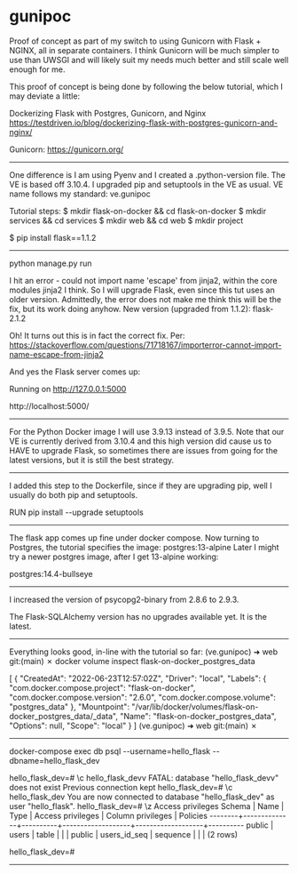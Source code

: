 # gunipoc
Proof of concept as part of my switch to using Gunicorn with Flask + NGINX, all in separate containers. I think Gunicorn will be much simpler to use than UWSGI and will likely suit my needs much better and still scale well enough for me.

This proof of concept is being done by following the below tutorial, which I may deviate a little:

Dockerizing Flask with Postgres, Gunicorn, and Nginx
https://testdriven.io/blog/dockerizing-flask-with-postgres-gunicorn-and-nginx/

Gunicorn:
https://gunicorn.org/

-----------------------------
One difference is I am using Pyenv and I created a .python-version file.
The VE is based off 3.10.4. I upgraded pip and setuptools in the VE as usual.
VE name follows my standard: ve.gunipoc

Tutorial steps:
$ mkdir flask-on-docker && cd flask-on-docker
$ mkdir services && cd services
$ mkdir web && cd web
$ mkdir project

$ pip install flask==1.1.2

-------------------------
python manage.py run

I hit an error - could not import name 'escape' from jinja2, within the core
modules jinja2 I think. So I will upgrade Flask, even since this tut uses
an older version. Admittedly, the error does not make me think this will be
the fix, but its work doing anyhow.
New version (upgraded from 1.1.2):
flask-2.1.2

Oh! It turns out this is in fact the correct fix. Per:
https://stackoverflow.com/questions/71718167/importerror-cannot-import-name-escape-from-jinja2

And yes the Flask server comes up:

Running on http://127.0.0.1:5000

http://localhost:5000/

-----------------------------------

For the Python Docker image I will use 3.9.13 instead of 3.9.5.
Note that our VE is currently derived from 3.10.4 and this high version
did cause us to HAVE to upgrade Flask, so sometimes there are issues from
going for the latest versions, but it is still the best strategy.

------------------------------------

I added this step to the Dockerfile, since if they are upgrading pip, well
I usually do both pip and setuptools.

RUN pip install --upgrade setuptools

--------------------------

The flask app comes up fine under docker compose. Now turning to Postgres,
the tutorial specifies the image: postgres:13-alpine
Later I might try a newer postgres image, after I get 13-alpine working:

postgres:14.4-bullseye

-----------------------------------

I increased the version of psycopg2-binary from 2.8.6 to 2.9.3.

The Flask-SQLAlchemy version has no upgrades available yet. It is the latest.

------------------------------------

Everything looks good, in-line with the tutorial so far:
(ve.gunipoc) ➜  web git:(main) ✗ docker volume inspect flask-on-docker_postgres_data

[
{
"CreatedAt": "2022-06-23T12:57:02Z",
"Driver": "local",
"Labels": {
"com.docker.compose.project": "flask-on-docker",
"com.docker.compose.version": "2.6.0",
"com.docker.compose.volume": "postgres_data"
},
"Mountpoint": "/var/lib/docker/volumes/flask-on-docker_postgres_data/_data",
"Name": "flask-on-docker_postgres_data",
"Options": null,
"Scope": "local"
}
]
(ve.gunipoc) ➜  web git:(main) ✗

---------------------------------------

docker-compose exec db psql --username=hello_flask --dbname=hello_flask_dev

hello_flask_dev=# \c hello_flask_devv
FATAL:  database "hello_flask_devv" does not exist
Previous connection kept
hello_flask_dev=# \c hello_flask_dev
You are now connected to database "hello_flask_dev" as user "hello_flask".
hello_flask_dev=# \z
Access privileges
Schema |     Name     |   Type   | Access privileges | Column privileges | Policies
--------+--------------+----------+-------------------+-------------------+----------
public | users        | table    |                   |                   |
public | users_id_seq | sequence |                   |                   |
(2 rows)

hello_flask_dev=#

------------------------------------------------





